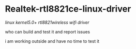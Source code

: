 # Realtek-rtl8821ce-linux-driver

*linux kernel5.0+ rtl8821wireless wifi driver*

who can build and test it and report issues

i am working  outside and have no time to test it
